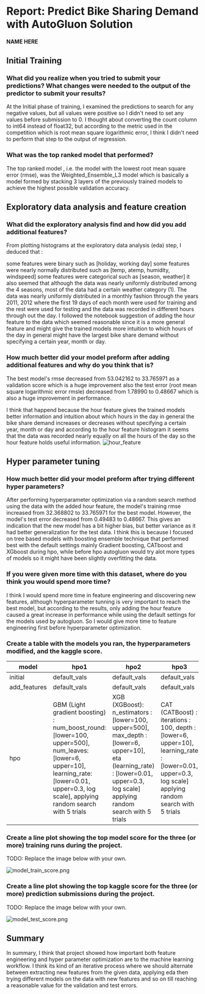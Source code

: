 # Report: Predict Bike Sharing Demand with AutoGluon Solution
#### NAME HERE

## Initial Training
### What did you realize when you tried to submit your predictions? What changes were needed to the output of the predictor to submit your results?
At the Initial phase of training, I examined the predictions to search for any negative values, but all values were positive so I didn't need to set any values before submission to 0. I thought about converting the count column to int64 instead of float32, but according to the metric used in the competition which is root mean square logarithmic error, I think I didn't need to perform that step to the output of regression.

### What was the top ranked model that performed?
The top ranked model , i.e. the model with the lowest root mean square error (rmse), was the Weighted_Ensemble_L3 model which is basically a model formed by stacking 3 layers of the previously trained models to achieve the highest possible validation accuracy.

## Exploratory data analysis and feature creation
### What did the exploratory analysis find and how did you add additional features?
From plotting histograms at the exploratory data analysis (eda) step, I deduced that :

some features were binary such as [holiday, working day]
some features were nearly normally distributed such as [temp, atemp, humidity, windspeed]
some features were categorical such as [season, weather] it also seemed that although the data was nearly uniformly distributed among the 4 seasons, most of the data had a certain weather category (1).
The data was nearly uniformly distributed in a monthly fashion through the years 2011, 2012 where the first 19 days of each month were used for training and the rest were used for testing and the data was recorded in different hours through out the day.
I followed the notebook suggestion of adding the hour feature to the data which seemed reasonable since it is a more general feature and might give the trained models more intuition to which hours of the day in general might have the largest bike share demand without specifying a certain year, month or day.

### How much better did your model preform after adding additional features and why do you think that is?
The best model's rmse decreased from 53.042162 to 33.765971 as a validation score which is a huge improvement also the test error (root mean square logarithmic error rmsle) decreased from 1.78990 to 0.48667 which is also a huge improvement in performance.

I think that happend because the hour feature gives the trained models better information and intuition about which hours in the day in general the bike share demand increases or decreases without specifying a certain year, month or day and according to the hour feature histogram it seems that the data was recorded nearly equally on all the hours of the day so the hour feature holds useful information.
![hour_feature](hour_feature_hist.png)


## Hyper parameter tuning
### How much better did your model preform after trying different hyper parameters?
After performing hyperparameter optimization via a random search method using the data with the added hour feature, the model's training rmse increased from 32.368802 to 33.765971 for the best model. However, the model's test error decreased from 0.49483 to 0.48667. This gives an indication that the new model has a bit higher bias, but better variance as it had better generalization for the test data. I think this is because I focused on tree based models with boosting ensemble technique that performed best with the default settings mainly Gradient boosting, CATboost and XGboost during hpo, while before hpo autogluon would try alot more types of models so it might have been slightly overfitting the data.

### If you were given more time with this dataset, where do you think you would spend more time?
I think I would spend more time in feature engineering and discovering new features, although hyperparameter tunning is very important to reach the best model, but according to the results, only adding the hour feature caused a great increase in performance while using the default settings for the models used by autogluon. So I would give more time to feature engineering first before hyperparameter optimization.

### Create a table with the models you ran, the hyperparameters modified, and the kaggle score.
|model|hpo1|hpo2|hpo3|score|
|--|--|--|--|--|
|initial|default_vals|default_vals|default_vals|1.78990|
|add_features|default_vals|default_vals|default_vals|0.49483|
|hpo|GBM (Light gradient boosting) : num_boost_round: [lower=100, upper=500], num_leaves:[lower=6, upper=10], learning_rate:[lower=0.01, upper=0.3, log scale], applying random search with 5 trials|XGB (XGBoost): n_estimators : [lower=100, upper=500], max_depth : [lower=6, upper=10], eta (learning_rate) : [lower=0.01, upper=0.3, log scale] applying random search with 5 trials|CAT (CATBoost) : iterations : 100, depth : [lower=6, upper=10], learning_rate : [lower=0.01, upper=0.3, log scale] applying random search with 5 trials|0.48667|

### Create a line plot showing the top model score for the three (or more) training runs during the project.

TODO: Replace the image below with your own.

![model_train_score.png](img/model_train_score.png)

### Create a line plot showing the top kaggle score for the three (or more) prediction submissions during the project.

TODO: Replace the image below with your own.

![model_test_score.png](img/model_test_score.png)

## Summary
In summary, I think that project showed how important both feature engineering and hyper parameter optimization are to the machine learning workflow. I think its kind of an iterative process where we should alternate between extracting new features from the given data, applying eda then trying different models on the data with new features and so on till reaching a reasonable value for the validation and test errors.